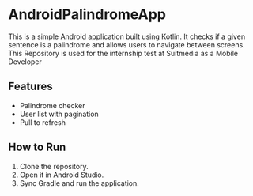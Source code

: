 # AndroidPalindromeApp
This is a simple Android application built using Kotlin. It checks if a given sentence is a palindrome and allows users to navigate between screens.
This Repository is used for the internship test at Suitmedia as a Mobile Developer

## Features
- Palindrome checker
- User list with pagination
- Pull to refresh

## How to Run
1. Clone the repository.
2. Open it in Android Studio.
3. Sync Gradle and run the application.
